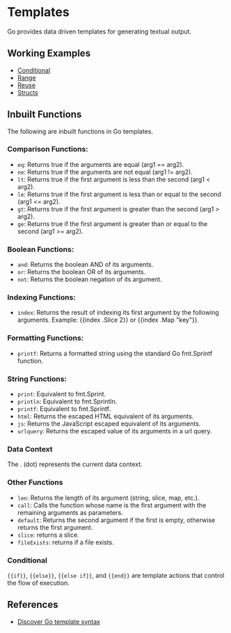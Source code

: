# Templates

Go provides data driven templates for generating textual output.

## Working Examples

* [Conditional](./conditional_test.go)
* [Range](./range_test.go)
* [Reuse](./reuse_test.go)
* [Structs](./structs_test.go)

## Inbuilt Functions

The following are inbuilt functions in Go templates.

### Comparison Functions:

* `eq`: Returns true if the arguments are equal (arg1 == arg2).
* `ne`: Returns true if the arguments are not equal (arg1 != arg2).
* `lt`: Returns true if the first argument is less than the second (arg1 < arg2).
* `le`: Returns true if the first argument is less than or equal to the second (arg1 <= arg2).
* `gt`: Returns true if the first argument is greater than the second (arg1 > arg2).
* `ge`: Returns true if the first argument is greater than or equal to the second (arg1 >= arg2).

### Boolean Functions:

* `and`: Returns the boolean AND of its arguments.
* `or`: Returns the boolean OR of its arguments.
* `not`: Returns the boolean negation of its argument.

### Indexing Functions:

* `index`: Returns the result of indexing its first argument by the following arguments. Example: {{index .Slice 2}} or {{index .Map "key"}}.

### Formatting Functions:

* `printf`: Returns a formatted string using the standard Go fmt.Sprintf function.

### String Functions:

* `print`: Equivalent to fmt.Sprint.
* `println`: Equivalent to fmt.Sprintln.
* `printf`: Equivalent to fmt.Sprintf.
* `html`: Returns the escaped HTML equivalent of its arguments.
* `js`: Returns the JavaScript escaped equivalent of its arguments.
* `urlquery`: Returns the escaped value of its arguments in a url query.

### Data Context

The . (dot) represents the current data context.

### Other Functions

* `len`: Returns the length of its argument (string, slice, map, etc.).
* `call`: Calls the function whose name is the first argument with the remaining arguments as parameters.
* `default`: Returns the second argument if the first is empty, otherwise returns the first argument.
* `slice`: returns a slice.
* `fileExists`: returns if a file exists.

### Conditional

`{{if}}`, `{{else}}`, `{{else if}}`, and `{{end}}` are template actions that control the flow of execution.

## References

* [Discover Go template syntax](https://developer.hashicorp.com/nomad/tutorials/templates/go-template-syntax)
